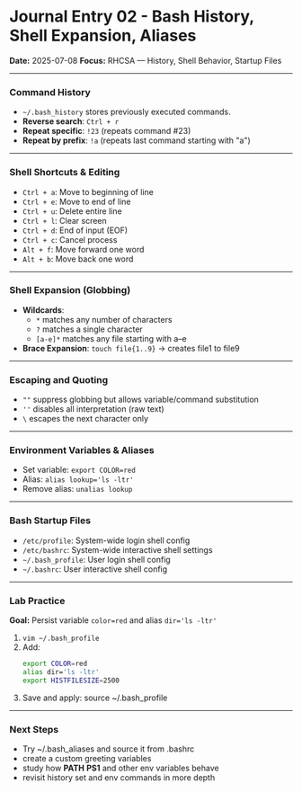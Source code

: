# Journal Entry 02 - Bash History, Shell Expansion, Aliases

**Date:** 2025-07-08 
**Focus:** RHCSA — History, Shell Behavior, Startup Files

---

### Command History
- `~/.bash_history` stores previously executed commands.
- **Reverse search**: `Ctrl + r`
- **Repeat specific**: `!23` (repeats command #23)
- **Repeat by prefix**: `!a` (repeats last command starting with "a")

---

###  Shell Shortcuts & Editing
- `Ctrl + a`: Move to beginning of line 
- `Ctrl + e`: Move to end of line 
- `Ctrl + u`: Delete entire line 
- `Ctrl + l`: Clear screen 
- `Ctrl + d`: End of input (EOF) 
- `Ctrl + c`: Cancel process 
- `Alt + f`: Move forward one word 
- `Alt + b`: Move back one word 

---

###  Shell Expansion (Globbing)
- **Wildcards**:
  - `*` matches any number of characters 
  - `?` matches a single character 
  - `[a-e]*` matches any file starting with a–e 
- **Brace Expansion**: `touch file{1..9}` → creates file1 to file9

---

###  Escaping and Quoting
- `""` suppress globbing but allows variable/command substitution 
- `''` disables all interpretation (raw text) 
- `\` escapes the next character only

---

###  Environment Variables & Aliases
- Set variable: `export COLOR=red`
- Alias: `alias lookup='ls -ltr'`
- Remove alias: `unalias lookup`

---

###  Bash Startup Files
- `/etc/profile`: System-wide login shell config 
- `/etc/bashrc`: System-wide interactive shell settings 
- `~/.bash_profile`: User login shell config 
- `~/.bashrc`: User interactive shell config

---

###  Lab Practice
**Goal:** Persist variable `color=red` and alias `dir='ls -ltr'`

1. `vim ~/.bash_profile` 
2. Add:
   ```bash
   export COLOR=red
   alias dir='ls -ltr'
   export HISTFILESIZE=2500
   ```
3. Save and apply: source ~/.bash_profile

---


### Next Steps 
- Try ~/.bash_aliases and source it from .bashrc 
- create a custom greeting variables
- study how **PATH** **PS1** and other env variables behave 
- revisit history set and env commands in more depth 

